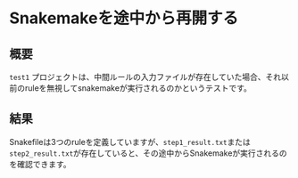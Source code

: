 # Snakemakeを途中から再開する

## 概要

`test1` プロジェクトは、中間ルールの入力ファイルが存在していた場合、それ以前のruleを無視してsnakemakeが実行されるのかというテストです。

## 結果

Snakefileは3つのruleを定義していますが、`step1_result.txt`または`step2_result.txt`が存在していると、その途中からSnakemakeが実行されるのを確認できます。